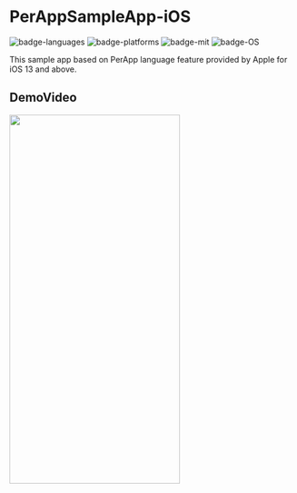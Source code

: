 # PerAppSampleApp-iOS

![badge-languages] ![badge-platforms] ![badge-mit] ![badge-OS]

This sample app based on PerApp language feature provided by Apple for iOS 13 and above.

## DemoVideo

<img src="https://github.com/RPiyush/PerAppSampleApp-iOS/assets/5211430/70ac974c-35ab-4475-a09f-67ad4c0f0706" width="300" height="650">


[badge-platforms]: https://img.shields.io/badge/platforms-iOS-lightgrey.svg
[badge-languages]: https://img.shields.io/badge/language-Swift-orange
[badge-mit]: https://img.shields.io/badge/license-MIT-blue.svg
[badge-OS]: https://img.shields.io/badge/os-iOS%2013%20%26%20above-yellowgreen
